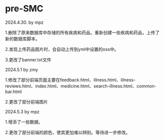 # pre-SMC

2024.4.30. by mpz 

1.删除了原来数据库中存储的所有疾病和药品，重新创建一些疾病和药品，上传了新的数据库脚本。 

2.发现上传药品图片时，会自动上传到yml中设置的oss中。  

3.更改了banner.txt文件  



2024.5.1 by zmy  

1.修改了部分前端页面主要在feedback.html、illness.html、illness-reviews.html、index.html、medicine.html、search-illness.html、common-bar.html    

2.更改了部分前端图片  



2024.5.3 by mpz

1.增添了一些数据。

2.更改了部分前端的颜色，使其更加难以辨别。等待进一步修改。